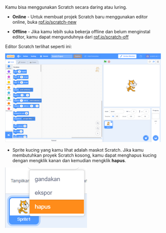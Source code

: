 Kamu bisa menggunakan Scratch secara daring atau luring.

+ **Online** - Untuk membuat projek Scratch baru menggunakan editor online, buka <a href="http://rpf.io/scratch-new" target="_blank">rpf.io/scratch-new</a>

+ **Offline** - Jika kamu lebih suka bekerja offline dan belum menginstal editor, kamu dapat mengunduhnya dari <a href="http://rpf.io/scratch-off" target="_blank"> rpf.io/scratch-off </a>

Editor Scratch terlihat seperti ini:

![tangkapan layar](images/scratch-editor.png)

+ Sprite kucing yang kamu lihat adalah maskot Scratch. Jika kamu membutuhkan proyek Scratch kosong, kamu dapat menghapus kucing dengan mengklik kanan dan kemudian mengklik **hapus**.

![screenshot](images/delete.png)